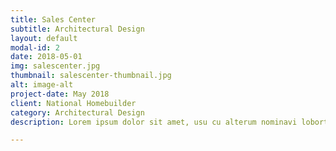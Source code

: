 ```yaml
---
title: Sales Center
subtitle: Architectural Design
layout: default
modal-id: 2
date: 2018-05-01
img: salescenter.jpg
thumbnail: salescenter-thumbnail.jpg
alt: image-alt
project-date: May 2018
client: National Homebuilder
category: Architectural Design
description: Lorem ipsum dolor sit amet, usu cu alterum nominavi lobortis. At duo novum diceret. Tantas apeirian vix et, usu sanctus postulant inciderint ut, populo diceret necessitatibus in vim. Cu eum dicam feugiat noluisse.

---
```

